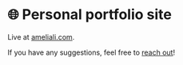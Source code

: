 # 🌐 Personal portfolio site

Live at <a href="https://ameliali.com/">ameliali.com</a>.

If you have any suggestions, feel free to [reach out](mailto:amelial9@uw.edu)!
